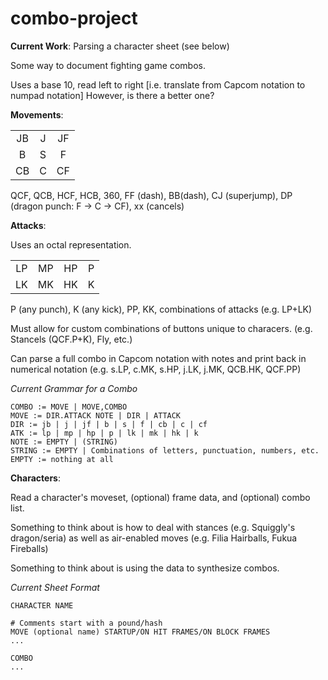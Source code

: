 combo-project
=============

**Current Work**: Parsing a character sheet (see below)

Some way to document fighting game combos.

Uses a base 10, read left to right [i.e. translate from Capcom notation to numpad notation]
However, is there a better one?

**Movements**:

|     |     |     |
|:---:|:---:|:---:|
| JB  |  J  | JF  |
|  B  |  S  |  F  |
| CB  |  C  | CF  |

QCF, QCB, HCF, HCB, 360, FF (dash), BB(dash), CJ (superjump), DP (dragon punch: F -> C -> CF), xx (cancels)

**Attacks**:

Uses an octal representation.

|    |    |    |    |
|:--:|:--:|:--:|:--:|
| LP | MP | HP | P  |
| LK | MK | HK | K  |

P (any punch), K (any kick), PP, KK, combinations of attacks (e.g. LP+LK)

Must allow for custom combinations of buttons unique to characers. (e.g. Stancels (QCF.P+K), Fly, etc.)

Can parse a full combo in Capcom notation with notes and print back in numerical notation (e.g. s.LP, c.MK, s.HP, j.LK, j.MK, QCB.HK, QCF.PP)

*Current Grammar for a Combo*
```
COMBO := MOVE | MOVE,COMBO
MOVE := DIR.ATTACK NOTE | DIR | ATTACK
DIR := jb | j | jf | b | s | f | cb | c | cf
ATK := lp | mp | hp | p | lk | mk | hk | k
NOTE := EMPTY | (STRING)
STRING := EMPTY | Combinations of letters, punctuation, numbers, etc.
EMPTY := nothing at all
```

**Characters**:

Read a character's moveset, (optional) frame data, and (optional) combo list.

Something to think about is how to deal with stances (e.g. Squiggly's dragon/seria) as well as air-enabled moves (e.g. Filia Hairballs, Fukua Fireballs)

Something to think about is using the data to synthesize combos.

*Current Sheet Format*

```
CHARACTER NAME

# Comments start with a pound/hash
MOVE (optional name) STARTUP/ON HIT FRAMES/ON BLOCK FRAMES
...

COMBO
...
```
